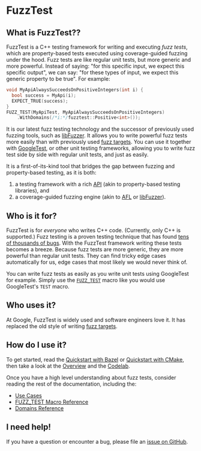 # FuzzTest

## What is FuzzTest??

FuzzTest is a C++ testing framework for writing and executing *fuzz tests*,
which are property-based tests executed using coverage-guided fuzzing under the
hood. Fuzz tests are like regular unit tests, but more generic and more
powerful. Instead of saying: "for this specific input, we expect this specific
output", we can say: "for these types of input, we expect this generic property
to be true". For example:

```c++
void MyApiAlwaysSucceedsOnPositiveIntegers(int i) {
  bool success = MyApi(i);
  EXPECT_TRUE(success);
}
FUZZ_TEST(MyApiTest, MyApiAlwaysSucceedsOnPositiveIntegers)
    .WithDomains(/*i:*/fuzztest::Positive<int>());
```

It is our latest fuzz testing technology and the successor of previously used
fuzzing tools, such as [libFuzzer](https://llvm.org/docs/LibFuzzer.html). It
allows you to write powerful fuzz tests more easily than with previously used
[fuzz targets](https://llvm.org/docs/LibFuzzer.html#fuzz-target). You can use it
together with [GoogleTest](https://google.github.io/googletest/), or other unit
testing frameworks, allowing you to write fuzz test side by side with regular
unit tests, and just as easily.

It is a first-of-its-kind tool that bridges the gap between fuzzing and
property-based testing, as it is both:

1.  a testing framework with a rich [API](doc/domains-reference.md) (akin to
    property-based testing libraries), and
2.  a coverage-guided fuzzing engine (akin to
    [AFL](https://github.com/google/AFL) or
    [libFuzzer](https://llvm.org/docs/LibFuzzer.html)).

## Who is it for?

FuzzTest is for *everyone* who writes C++ code. (Currently, only C++ is
supported.) Fuzz testing is a proven testing technique that has found
[tens of thousands of bugs](https://github.com/google/oss-fuzz#trophies). With
the FuzzTest framework writing these tests becomes a breeze. Because fuzz tests
are more generic, they are more powerful than regular unit tests. They can find
tricky edge cases automatically for us, edge cases that most likely we would
never think of.

You can write fuzz tests as easily as you write unit tests using GoogleTest for
example. Simply use the [`FUZZ_TEST`](doc/fuzz-test-macro.md) macro like you
would use GoogleTest's `TEST` macro.

## Who uses it?

At Google, FuzzTest is widely used and software engineers love it. It has
replaced the old style of writing
[fuzz targets](https://llvm.org/docs/LibFuzzer.html#fuzz-target).

## How do I use it?

To get started, read the [Quickstart with Bazel](doc/quickstart-bazel.md) or
[Quickstart with CMake](doc/quickstart-cmake.md), then take a look at the
[Overview](doc/overview.md) and the [Codelab](doc/tutorial.md).

Once you have a high level understanding about fuzz tests, consider reading the
rest of the documentation, including the:

*   [Use Cases](doc/use-cases.md)
*   [FUZZ_TEST Macro Reference](doc/fuzz-test-macro.md)
*   [Domains Reference](doc/domains-reference.md)

## I need help!

If you have a question or encounter a bug, please file an
[issue on GitHub](https://github.com/google/fuzztest/issues).
